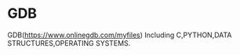 # GDB


GDB(https://www.onlinegdb.com/myfiles)
Including C,PYTHON,DATA STRUCTURES,OPERATING SYSTEMS.
